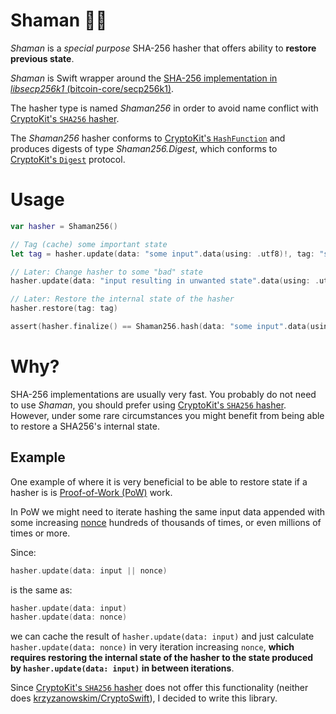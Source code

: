 # Shaman 🧙🏾

_Shaman_ is a _special purpose_ SHA-256 hasher that offers ability to **restore previous state**.

_Shaman_ is Swift wrapper around the [SHA-256 implementation in _libsecp256k1_ (bitcoin-core/secp256k1)](https://github.com/bitcoin-core/secp256k1).

The hasher type is named _Shaman256_ in order to avoid name conflict with [CryptoKit's `SHA256` hasher](https://developer.apple.com/documentation/cryptokit/sha256).

The _Shaman256_ hasher conforms to [CryptoKit's `HashFunction`](https://developer.apple.com/documentation/cryptokit/hashfunction) and produces digests of type _Shaman256.Digest_, which conforms to [CryptoKit's `Digest`](https://developer.apple.com/documentation/cryptokit/digest) protocol.

# Usage

```swift
var hasher = Shaman256()

// Tag (cache) some important state
let tag = hasher.update(data: "some input".data(using: .utf8)!, tag: "state I wanna cache") // returned type: `Shaman256.Tag`

// Later: Change hasher to some "bad" state
hasher.update(data: "input resulting in unwanted state".data(using: .utf8)!)

// Later: Restore the internal state of the hasher
hasher.restore(tag: tag)

assert(hasher.finalize() == Shaman256.hash(data: "some input".data(using: .utf8)!) // true
```

# Why?
SHA-256 implementations are usually very fast. You probably do not need to use _Shaman_, you should prefer using [CryptoKit's `SHA256` hasher](https://developer.apple.com/documentation/cryptokit/sha256). However, under some rare circumstances you might benefit from being able to restore a SHA256's internal state.

## Example 
One example of where it is very beneficial to be able to restore state if a hasher is is [Proof-of-Work (PoW)](https://en.wikipedia.org/wiki/Proof_of_work) work. 

In PoW we might need to iterate hashing the same input data appended with some increasing [nonce](https://en.wikipedia.org/wiki/Cryptographic_nonce) hundreds of thousands of times, or even millions of times or more. 

Since:

```swift
hasher.update(data: input || nonce)
``` 

is the same as:

```swift
hasher.update(data: input)
hasher.update(data: nonce)
```

we can cache the result of `hasher.update(data: input)` and just calculate `hasher.update(data: nonce)` in very iteration increasing `nonce`, **which requires restoring the internal state of the hasher to the state produced by `hasher.update(data: input)` in between iterations**.

Since  [CryptoKit's `SHA256` hasher](https://developer.apple.com/documentation/cryptokit/sha256) does not offer this functionality (neither does [krzyzanowskim/CryptoSwift](https://github.com/krzyzanowskim/CryptoSwift/blob/main/Sources/CryptoSwift/SHA2.swift)), I decided to write this library.
